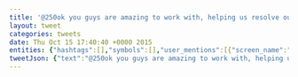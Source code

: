 ```yaml
---
title: '@250ok you guys are amazing to work with, helping us resolve our @yahoo email delay issues! Big shout out to our rep Michael!'
layout: tweet
categories: tweets
date: Thu Oct 15 17:40:40 +0000 2015
entities: {"hashtags":[],"symbols":[],"user_mentions":[{"screen_name":"250ok","name":"250ok","id":230865397,"id_str":"230865397","indices":[0,6]},{"screen_name":"Yahoo","name":"Yahoo","id":19380829,"id_str":"19380829","indices":[65,71]}],"urls":[]}
tweetJson: {"text":"@250ok you guys are amazing to work with, helping us resolve our @yahoo email delay issues! Big shout out to our rep Michael!"}
---
```

